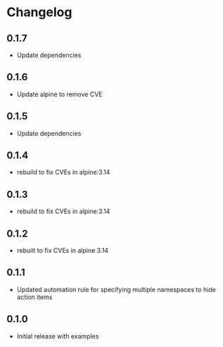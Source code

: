 # Changelog

## 0.1.7
* Update dependencies

## 0.1.6
* Update alpine to remove CVE

## 0.1.5
* Update dependencies

## 0.1.4
* rebuild to fix CVEs in alpine:3.14
## 0.1.3
* rebuild to fix CVEs in alpine:3.14

## 0.1.2
* rebuilt to fix CVEs in alpine 3.14

## 0.1.1

* Updated automation rule for specifying multiple namespaces to hide action items

## 0.1.0

* Initial release with examples

